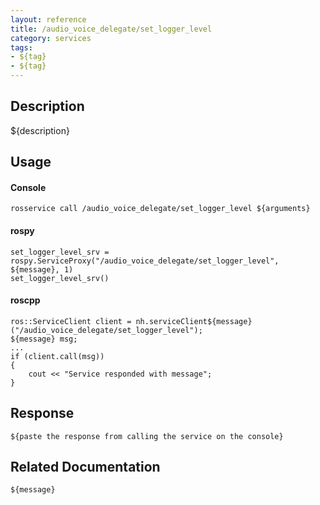```yaml
---
layout: reference
title: /audio_voice_delegate/set_logger_level
category: services
tags: 
- ${tag} 
- ${tag}
---
```


## Description
${description}

## Usage
#### Console
```
rosservice call /audio_voice_delegate/set_logger_level ${arguments}
```

#### rospy
```
set_logger_level_srv = rospy.ServiceProxy("/audio_voice_delegate/set_logger_level", ${message}, 1)
set_logger_level_srv()
```

#### roscpp
```
ros::ServiceClient client = nh.serviceClient${message}("/audio_voice_delegate/set_logger_level");
${message} msg;
...
if (client.call(msg))
{
    cout << "Service responded with message";
}
```

## Response
```
${paste the response from calling the service on the console}
```

## Related Documentation
``${message}``